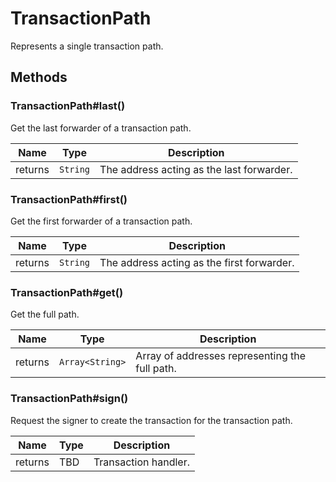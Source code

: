 # TransactionPath

Represents a single transaction path.

## Methods

### TransactionPath#last()

Get the last forwarder of a transaction path.

| Name    | Type     | Description                               |
| ------- | -------- | ----------------------------------------- |
| returns | `String` | The address acting as the last forwarder. |

### TransactionPath#first()

Get the first forwarder of a transaction path.

| Name    | Type     | Description                                |
| ------- | -------- | ------------------------------------------ |
| returns | `String` | The address acting as the first forwarder. |

### TransactionPath#get()

Get the full path.

| Name    | Type            | Description                                    |
| ------- | --------------- | ---------------------------------------------- |
| returns | `Array<String>` | Array of addresses representing the full path. |

### TransactionPath#sign()

Request the signer to create the transaction for the transaction path.

| Name    | Type | Description          |
| ------- | ---- | -------------------- |
| returns | TBD  | Transaction handler. |
